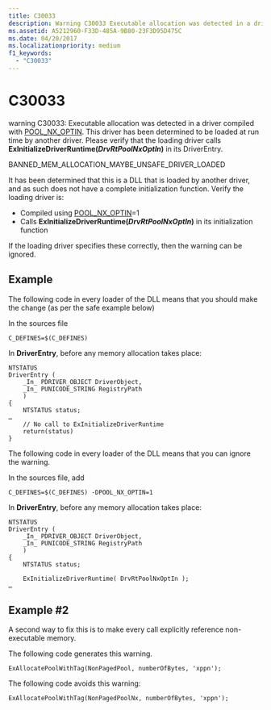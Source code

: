 ```yaml
---
title: C30033
description: Warning C30033 Executable allocation was detected in a driver compiled with POOL_NX_OPTIN.
ms.assetid: A5212960-F33D-485A-9B80-23F3D95D475C
ms.date: 04/20/2017
ms.localizationpriority: medium 
f1_keywords: 
  - "C30033"
---
```


# C30033


warning C30033: Executable allocation was detected in a driver compiled with [POOL\_NX\_OPTIN](../kernel/single-binary-opt-in-pool-nx-optin.md). This driver has been determined to be loaded at run time by another driver. Please verify that the loading driver calls **ExInitializeDriverRuntime(*DrvRtPoolNxOptIn*)** in its DriverEntry.

BANNED\_MEM\_ALLOCATION\_MAYBE\_UNSAFE\_DRIVER\_LOADED

It has been determined that this is a DLL that is loaded by another driver, and as such does not have a complete initialization function. Verify the loading driver is:

-   Compiled using [POOL\_NX\_OPTIN](../kernel/single-binary-opt-in-pool-nx-optin.md)=1
-   Calls **ExInitializeDriverRuntime(*DrvRtPoolNxOptIn*)** in its initialization function

If the loading driver specifies these correctly, then the warning can be ignored.

## <span id="Example"></span><span id="example"></span><span id="EXAMPLE"></span>Example


The following code in every loader of the DLL means that you should make the change (as per the safe example below)

In the sources file

```
C_DEFINES=$(C_DEFINES)
```

In **DriverEntry**, before any memory allocation takes place:

```
NTSTATUS
DriverEntry (
    _In_ PDRIVER_OBJECT DriverObject,
    _In_ PUNICODE_STRING RegistryPath
    )
{
    NTSTATUS status;
…
    // No call to ExInitializeDriverRuntime
    return(status)
}
```

The following code in every loader of the DLL means that you can ignore the warning.

In the sources file, add

```
C_DEFINES=$(C_DEFINES) -DPOOL_NX_OPTIN=1
```

In **DriverEntry**, before any memory allocation takes place:

```
NTSTATUS
DriverEntry (
    _In_ PDRIVER_OBJECT DriverObject,
    _In_ PUNICODE_STRING RegistryPath
    )
{
    NTSTATUS status;

    ExInitializeDriverRuntime( DrvRtPoolNxOptIn );
…
```

## <span id="Example2"></span><span id="example2"></span><span id="EXAMPLE2"></span>Example #2


A second way to fix this is to make every call explicitly reference non-executable memory.

The following code generates this warning.

```
ExAllocatePoolWithTag(NonPagedPool, numberOfBytes, 'xppn');
```

The following code avoids this warning:

```
ExAllocatePoolWithTag(NonPagedPoolNx, numberOfBytes, 'xppn');
```

 

